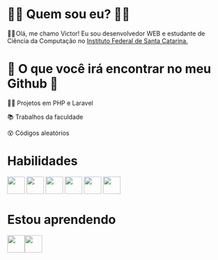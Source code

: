 # 👨‍💻 Quem sou eu? 👨‍💻




🙋‍♂️ Olá, me chamo Victor! Eu sou desenvolvedor WEB e estudante de Ciência da Computação no <a href="https://www.ifsc.edu.br/">Instituto Federal de Santa Catarina.</a>

# 🔎 O que você irá encontrar no meu Github 🔎

👨‍💻 Projetos em PHP e Laravel

📚 Trabalhos da faculdade

😵 Códigos aleatórios

# Habilidades

<img src="https://cdn.jsdelivr.net/gh/devicons/devicon/icons/php/php-original.svg" width="40" height="40"/> <img src="https://cdn.jsdelivr.net/gh/devicons/devicon/icons/javascript/javascript-original.svg" width="40" height="40" /> <img src="https://cdn.jsdelivr.net/gh/devicons/devicon/icons/mysql/mysql-original-wordmark.svg" width="40" height="40"/> <img src="https://cdn.jsdelivr.net/gh/devicons/devicon/icons/html5/html5-original-wordmark.svg" width="40" height="40" /> <img src="https://cdn.jsdelivr.net/gh/devicons/devicon/icons/css3/css3-original-wordmark.svg" width="40" height="40"/> <img src="https://cdn.jsdelivr.net/gh/devicons/devicon/icons/bootstrap/bootstrap-original-wordmark.svg" width="40" height="40"/>

# Estou aprendendo

<img src="https://cdn.jsdelivr.net/gh/devicons/devicon/icons/java/java-original-wordmark.svg" width="40" height="40"/><img src="https://cdn.jsdelivr.net/gh/devicons/devicon/icons/nodejs/nodejs-original.svg" width="40" height="40"/>


